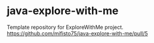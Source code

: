 # java-explore-with-me
Template repository for ExploreWithMe project.
https://github.com/mifisto75/java-explore-with-me/pull/5
